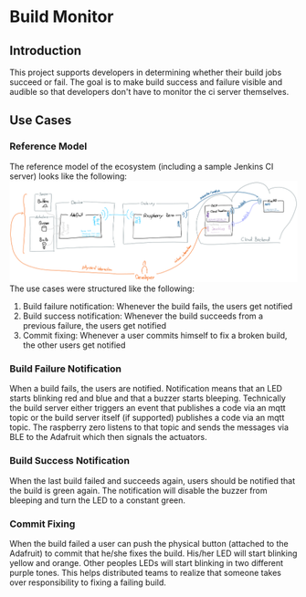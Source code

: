 # Build Monitor

## Introduction
This project supports developers in determining whether their build jobs succeed or fail. The goal is to make build success and failure visible and audible so that developers don't have to monitor the ci server themselves.

## Use Cases
### Reference Model
The reference model of the ecosystem (including a sample Jenkins CI server) looks like the following:
![Reference Model](./referenceModel.png)
The use cases were structured like the following:
1) Build failure notification: Whenever the build fails, the users get notified
2) Build success notification: Whenever the build succeeds from a previous failure, the users get notified
3) Commit fixing: Whenever a user commits himself to fix a broken build, the other users get notified

### Build Failure Notification
When a build fails, the users are notified. Notification means that an LED starts blinking red and blue and that a buzzer starts bleeping.
Technically the build server either triggers an event that publishes a code via an mqtt topic or the build server itself (if supported) publishes a code via an mqtt topic. The raspberry zero listens to that topic and sends the messages via BLE to the Adafruit which then signals the actuators.

### Build Success Notification
When the last build failed and succeeds again, users should be notified that the build is green again. The notification will disable the buzzer from bleeping and turn the LED to a constant green.

### Commit Fixing
When the build failed a user can push the physical button (attached to the Adafruit) to commit that he/she fixes the build. His/her LED will start blinking yellow and orange. Other peoples LEDs will start blinking in two different purple tones. This helps distributed teams to realize that someone takes over responsibility to fixing a failing build.